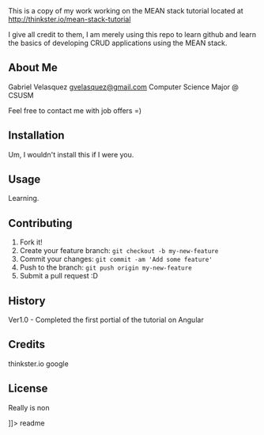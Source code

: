 <snippet>
  <content><![CDATA[
# ${1:FlapperNews - a MEAN stack Reddit Clone}

This is a copy of my work working on the
MEAN stack tutorial located at
http://thinkster.io/mean-stack-tutorial

I give all credit to them, I am merely using
this repo to learn github and learn the basics
of developing CRUD applications using the
MEAN stack.

## About Me

Gabriel Velasquez
gvelasquez@gmail.com
Computer Science Major @ CSUSM

Feel free to contact me with job offers =)

## Installation

Um, I wouldn't install this if I were you.

## Usage

Learning.

## Contributing

1. Fork it!
2. Create your feature branch: `git checkout -b my-new-feature`
3. Commit your changes: `git commit -am 'Add some feature'`
4. Push to the branch: `git push origin my-new-feature`
5. Submit a pull request :D

## History

Ver1.0 - Completed the first portial of the tutorial on Angular

## Credits

thinkster.io
google

## License

Really is non

]]></content>
  <tabTrigger>readme</tabTrigger>
</snippet>